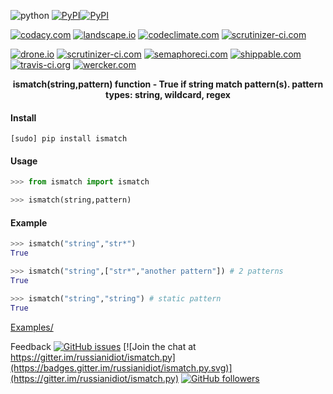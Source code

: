 <!--
README generated with readmemako.py (github.com/russianidiot/readme-mako.py) and .README dotfiles (github.com/russianidiot-dotfiles/.README)
-->

![python](https://img.shields.io/badge/language-python-blue.svg)
[![PyPI](https://img.shields.io/pypi/pyversions/ismatch.svg)](https://pypi.python.org/pypi/ismatch)[![PyPI](https://img.shields.io/pypi/v/ismatch.svg)](https://pypi.python.org/pypi/ismatch)

[![codacy.com](https://api.codacy.com/project/badge/Grade/e58b4e41a8944871be85cd35f1626102)](https://www.codacy.com/app/russianidiot-github/ismatch-py/dashboard)
[![landscape.io](https://landscape.io/github/russianidiot/ismatch.py/master/landscape.svg?style=flat)](https://landscape.io/github/russianidiot/ismatch.py)
[![codeclimate.com](https://codeclimate.com/github/russianidiot/ismatch.py/badges/gpa.svg)](https://codeclimate.com/github/russianidiot/ismatch.py)
[![scrutinizer-ci.com](https://scrutinizer-ci.com/g/russianidiot/ismatch.py/badges/quality-score.png?b=master)](https://scrutinizer-ci.com/g/russianidiot/ismatch.py/)

[![drone.io](https://drone.io/github.com/russianidiot/ismatch.py/status.png)](https://drone.io/github.com/russianidiot/ismatch.py)
[![scrutinizer-ci.com](https://scrutinizer-ci.com/g/russianidiot/ismatch.py/badges/build.png?b=master)](https://scrutinizer-ci.com/g/russianidiot/ismatch.py/)
[![semaphoreci.com](https://semaphoreci.com/api/v1/russianidiot/ismatch-py/branches/master/shields_badge.svg)](https://semaphoreci.com/russianidiot/ismatch-py)
[![shippable.com](https://api.shippable.com/projects/57068cbb2a8192902e1bbbc0/badge?branch=master)](https://app.shippable.com/projects/57068cbb2a8192902e1bbbc0/status/)
[![travis-ci.org](https://api.travis-ci.org/russianidiot/ismatch.py.svg)](https://travis-ci.org/russianidiot/ismatch.py)
[![wercker.com](https://app.wercker.com/status/49064affcb33a7cfaf6cc64a8b06c27a/s/master)](https://app.wercker.com/russianidiot/ismatch.py/)

<p align="center">
    <b>ismatch(string,pattern) function - True if string match pattern(s). pattern types: string, wildcard, regex</b>
</p>

#### Install

`[sudo] pip install ismatch`

#### Usage

```python
>>> from ismatch import ismatch

>>> ismatch(string,pattern)
```

#### Example

```python
>>> ismatch("string","str*")
True

>>> ismatch("string",["str*","another pattern"]) # 2 patterns
True

>>> ismatch("string","string") # static pattern
True
```

[Examples/](https://github.com/russianidiot/ismatch.py/tree/master/Examples)

Feedback
[![GitHub issues](https://img.shields.io/github/issues/russianidiot/ismatch.py.svg)](https://github.com/russianidiot/ismatch.py/issues)
[![Join the chat at https://gitter.im/russianidiot/ismatch.py](https://badges.gitter.im/russianidiot/ismatch.py.svg)](https://gitter.im/russianidiot/ismatch.py)
[![GitHub followers](https://img.shields.io/github/followers/russianidiot.svg?style=social&label=Follow)](https://github.com/russianidiot)
